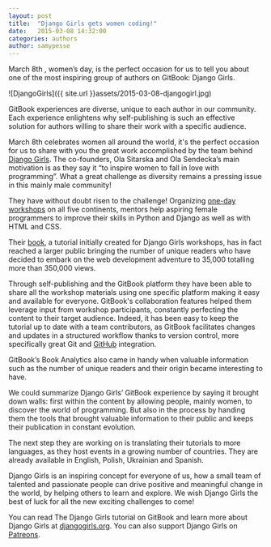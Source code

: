 ```yaml
---
layout: post
title:  "Django Girls gets women coding!"
date:   2015-03-08 14:32:00
categories: authors
author: samypesse
---
```


March 8th , women’s day, is the perfect occasion for us to tell you about one of the most inspiring group of authors on GitBook: Django Girls.

<!-- more -->

![DjangoGirls]({{ site.url }}assets/2015-03-08-djangogirl.jpg)

GitBook experiences are diverse, unique to each author in our community. Each experience enlightens why self-publishing is such an effective solution for authors willing to share their work with a specific audience.

March 8th celebrates women all around the world, it's the perfect occasion for us to share with you the great work accomplished by the team behind [Django Girls](https://www.gitbook.com/@djangogirls). The co-founders, Ola Sitarska and Ola Sendecka’s main  motivation is as they say it “to inspire women to fall in love with programming”. What a great challenge as diversity remains a pressing issue in this mainly male community!

They have without doubt risen to the challenge! Organizing [one-day workshops](http://djangogirls.org) on all five continents, mentors help aspiring female programmers to improve their skills in Python and Django as well as with HTML and CSS.

Their [book](http://tutorial.djangogirls.org), a tutorial initially created for Django Girls workshops, has in fact reached a larger public bringing the number of unique readers who have decided to embark on the web development adventure to 35,000 totalling more than 350,000 views.

Through self-publishing and the GitBook platform they have been able to share all the workshop materials using one specific platform making it easy and available for everyone. GitBook's collaboration features helped them leverage input from workshop participants, constantly perfecting the content to their target audience. Indeed, it has been easy to keep the tutorial up to date with a team contributors, as GitBook facilitates changes and updates in a structured workflow thanks to version control, more specifically great Git and [GitHub](https://github.com) integration.

GitBook’s Book Analytics also came in handy when valuable information such as the number of unique readers and their origin became interesting to have.

We could summarize Django Girls’ GitBook experience by saying it brought down walls: first within the content by allowing people, mainly women, to discover the world of programming. But also in the process by handing them the tools that brought valuable information to their public and keeps their publication in constant evolution.

The next step they are working on is translating their tutorials to more languages, as they host events in a growing number of countries. They are already available in English, Polish, Ukrainian and Spanish.

Django Girls is an inspiring concept for everyone of us, how a small team of talented and passionate people can drive positive and meaningful change in the world, by helping others to learn and explore. We wish Django Girls the best of luck for all the new exciting challenges to come!

You can read The Django Girls tutorial on GitBook and learn more about Django Girls at [djangogirls.org](http://djangogirls.org).
You can also support Django Girls on [Patreons](https://www.patreon.com/djangogirls).
